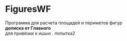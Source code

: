 # FiguresWF
Программа для расчета площадей и периметов фигур  
**дописка от Главного**  
для привязки к ишью . попытка2